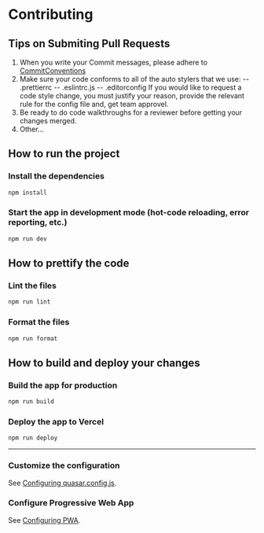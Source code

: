 # Contributing

## Tips on Submiting Pull Requests

1. When you write your Commit messages, please adhere to [CommitConventions](https://www.conventionalcommits.org/en/v1.0.0/)
2. Make sure your code conforms to all of the auto stylers that we use:
   -- .prettierrc
   -- .eslintrc.js
   -- .editorconfig
   If you would like to request a code style change, you must justify your reason, provide the relevant rule for the config file and, get team approvel.
3. Be ready to do code walkthroughs for a reviewer before getting your changes merged.
4. Other...

## How to run the project

### Install the dependencies

```bash
npm install
```

### Start the app in development mode (hot-code reloading, error reporting, etc.)

```bash
npm run dev
```

## How to prettify the code

### Lint the files

```bash
npm run lint
```

### Format the files

```bash
npm run format
```

## How to build and deploy your changes

### Build the app for production

```bash
npm run build
```

### Deploy the app to Vercel

<!-- TODO: This process will be automated -->

```bash
npm run deploy
```

---

### Customize the configuration

See [Configuring quasar.config.js](https://v2.quasar.dev/quasar-cli-vite/quasar-config-js).

### Configure Progressive Web App

See [Configuring PWA](https://quasar.dev/quasar-cli-vite/developing-pwa/introduction).
